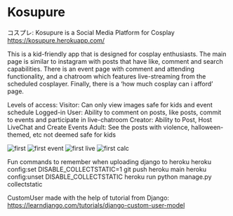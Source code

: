 # Kosupure
コスプレ: Kosupure is a Social Media Platform for Cosplay
https://kosupure.herokuapp.com/


This is a kid-friendly app that is designed for cosplay enthusiasts. The main page is similar to instagram with posts that have like, comment and search capabilities. There is an event page with comment and attending functionality, and a chatroom which features live-streaming from the scheduled cosplayer. Finally, there is a ‘how much cosplay can i afford’ page.

Levels of access: 
Visitor: Can only view images safe for kids and event schedule
Logged-in User: Ability to comment on posts, like posts, commit to events and participate in live-chatroom
Creator: Ability to Post, Host LiveChat and Create Events
Adult: See the posts with violence, halloween-themed, etc not deemed safe for kids 

![first](https://user-images.githubusercontent.com/65050037/147325806-83a1da4c-4a01-4e38-abb9-685e7261cbe3.JPG)
![first event](https://user-images.githubusercontent.com/65050037/147325810-0446b169-dee8-46b9-b06b-183f27c2cc18.JPG)
![first live](https://user-images.githubusercontent.com/65050037/147325812-306c2ebb-778a-46e8-81a4-dcafa5a25958.JPG)
![first calc](https://user-images.githubusercontent.com/65050037/147325816-4f9b78c3-433d-4e9d-854c-9c9102598679.JPG)


Fun commands to remember when uploading django to heroku
heroku config:set DISABLE_COLLECTSTATIC=1
git push heroku main
heroku config:unset DISABLE_COLLECTSTATIC
heroku run python manage.py collectstatic

CustomUser made with the help of tutorial from Django: https://learndjango.com/tutorials/django-custom-user-model